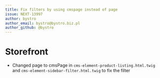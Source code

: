 ```yaml
---
title: Fix filters by using cmspage instead of page
issue: NEXT-13997
author: bystro
author_email: bystro@bystro.biz.pl 
author_github: @bystro
---
```

# Storefront
* Changed page to cmsPage in `cms-element-product-listing.html.twig` and `cms-element-sidebar-filter.html.twig` to fix the filter
